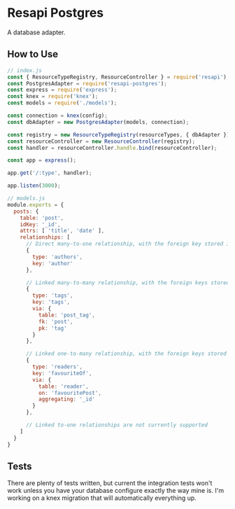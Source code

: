 # Resapi Postgres

A database adapter.

## How to Use

```js
// index.js
const { ResourceTypeRegistry, ResourceController } = require('resapi');
const PostgresAdapter = require('resapi-postgres');
const express = require('express');
const knex = require('knex');
const models = require('./models');

const connection = knex(config);
const dbAdapter = new PostgresAdapter(models, connection);

const registry = new ResourceTypeRegistry(resourceTypes, { dbAdapter });
const resourceController = new ResourceController(registry);
const handler = resourceController.handle.bind(resourceController);

const app = express();

app.get('/:type', handler);

app.listen(3000);
```

```js
// models.js
module.exports = {
  posts: {
    table: 'post',
    idKey: '_id',
    attrs: [ 'title', 'date' ],
    relationships: [
      // Direct many-to-one relationship, with the foreign key stored in this resource's row.
      {
        type: 'authors',
        key: 'author'
      },

      // Linked many-to-many relationship, with the foreign keys stored in a linking table.
      {
        type: 'tags',
        key: 'tags',
        via: {
          table: 'post_tag',
          fk: 'post',
          pk: 'tag'
        }
      },

      // Linked one-to-many relationship, with the foreign keys stored in a normal table.
      {
        type: 'readers',
        key: 'favouriteOf',
        via: {
          table: 'reader',
          on: 'favouritePost',
          aggregating: '_id'
        }
      },

      // Linked to-one relationships are not currently supported
    ]
  }
}
```

## Tests

There are plenty of tests written, but current the integration tests won't work unless you have your database configure exactly the way mine is. I'm working on a knex migration that will automatically everything up.
